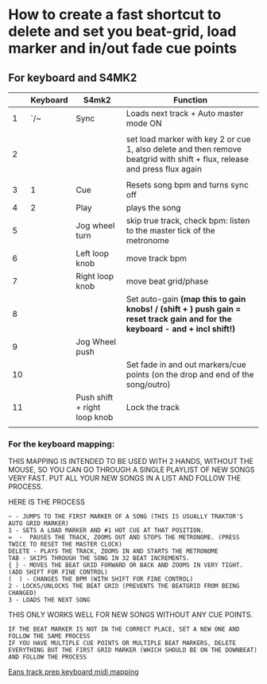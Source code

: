 # How to create a fast shortcut to delete and set you beat-grid, load marker and in/out fade cue points

<!-- SHIFT = CUE (deck A, B, C and D) -->
<!-- 1 - Delete every beat marker / grid point.
2 - Go to first cue point
3 - Set Beat marker

4 - Set mix/fade in point (32 bars before the drop (or break))
5 - Set end cue to mix out (32 bars before the end)

1. Zet de S4 op Ean's track prep en de rest naar de S4 uit (Traktor/Settings/Controller Manager)
2. Load alle tracks: Import to collection en als playlist, vink alle analyse opties uit (behalve Key en Replace Locked Values)
3. Verwijder alle Locks, Beatgrid, cue points, bpm van de tracks die je wilt voorbereiden
4. Load track: ****
5. Set autogain

First set that load marker (jogwheel push+turn and cue 1)!
6. sync = Loads next track + auto master mode on
7. cue = Resets song bpm and tuns sync off
8. play = play
9. jog wheel = skip true track, check bpm: listen to the master tick of the metronome
(Left loop knob = move track bpm)
(right loop knob = move beat grid/phase)
4. set autogain for headroom **(map this to gain knobs! / (shift + ) push gain = reset track gain!)**
5. push jog wheel, turn to the start and add a load marker by pushing the first cue button
6. set fade in and out markers (on the drop and end of the song)
7. lock the track (push right loop knob)

# # When to do this?

- zoom with the tempo fader or jog wheel
- Shift + Flux = **delete beat marker**
- Flux = **set beat marker** -->

## For keyboard and S4MK2

|   | Keyboard  | S4mk2  | Function |
|---|---|---|---|
| 1  | `/~  | Sync  | Loads next track + Auto master mode ON  |
|   |   |   |
| 2  |   |   | set load marker with key 2 or cue 1, also delete and then remove beatgrid with shift + flux, release and press flux again  |
|   |   |   |
| 3  | 1  | Cue  | Resets song bpm and turns sync off  |
| 4  | 2  | Play  | plays the song  |
| 5  |   | Jog wheel turn  | skip true track, check bpm: listen to the master tick of the metronome
| 6  |   | Left loop knob  | move track bpm  |
| 7  |   | Right loop knob  | move beat grid/phase  |
| 8  |   |  | Set auto-gain **(map this to gain knobs! / (shift + ) push gain = reset track gain and for the keyboard - and + incl shift!)** |
| 9  |   | Jog Wheel push  |
| 10  |   |   | Set fade in and out markers/cue points (on the drop and end of the song/outro)  |
| 11  |   | Push shift + right loop knob  | Lock the track  |
|   |   |   |   |


### For the keyboard mapping:

THIS MAPPING IS INTENDED TO BE USED WITH 2 HANDS, WITHOUT THE MOUSE, SO YOU CAN GO THROUGH A SINGLE PLAYLIST OF NEW SONGS VERY FAST. PUT ALL YOUR NEW SONGS IN A LIST AND FOLLOW THE PROCESS. 

HERE IS THE PROCESS 

    ~ - JUMPS TO THE FIRST MARKER OF A SONG (THIS IS USUALLY TRAKTOR'S AUTO GRID MARKER)
    1 - SETS A LOAD MARKER AND #1 HOT CUE AT THAT POSITION.
    =  -  PAUSES THE TRACK, ZOOMS OUT AND STOPS THE METRONOME. (PRESS TWICE TO RESET THE MASTER CLOCK)
    DELETE - PLAYS THE TRACK, ZOOMS IN AND STARTS THE METRONOME
    TAB - SKIPS THROUGH THE SONG IN 32 BEAT INCREMENTS.
    { } - MOVES THE BEAT GRID FORWARD OR BACK AND ZOOMS IN VERY TIGHT. (ADD SHIFT FOR FINE CONTROL)
    (  ) - CHANGES THE BPM (WITH SHIFT FOR FINE CONTROL)
    2 - LOCKS/UNLOCKS THE BEAT GRID (PREVENTS THE BEATGRID FROM BEING CHANGED)
    3 - LOADS THE NEXT SONG

THIS ONLY WORKS WELL FOR NEW SONGS WITHOUT ANY CUE POINTS. 

    IF THE BEAT MARKER IS NOT IN THE CORRECT PLACE, SET A NEW ONE AND FOLLOW THE SAME PROCESS
    IF YOU HAVE MULTIPLE CUE POINTS OR MULTIPLE BEAT MARKERS, DELETE EVERYTHING BUT THE FIRST GRID MARKER (WHICH SHOULD BE ON THE DOWNBEAT) AND FOLLOW THE PROCESS

[Eans track prep keyboard midi mapping](https://maps.djtechtools.com/mappings/3835)